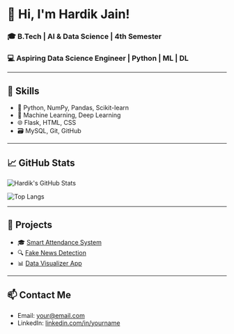 # 👋 Hi, I'm Hardik Jain!
### 🎓 B.Tech | AI & Data Science | 4th Semester
### 💻 Aspiring Data Science Engineer | Python | ML | DL

---

## 🚀 Skills
- 🔢 Python, NumPy, Pandas, Scikit-learn
- 🤖 Machine Learning, Deep Learning
- 🌐 Flask, HTML, CSS
- 🗃️ MySQL, Git, GitHub

---

## 📈 GitHub Stats
![Hardik's GitHub Stats](https://github-readme-stats.vercel.app/api?username=hardikjain&show_icons=true&theme=tokyonight)

![Top Langs](https://github-readme-stats.vercel.app/api/top-langs/?username=hardikjain&layout=compact&theme=tokyonight)

---

## 📂 Projects
- 🎓 [Smart Attendance System](https://github.com/your-repo-link)
- 🔍 [Fake News Detection](https://github.com/your-repo-link)
- 📊 [Data Visualizer App](https://github.com/your-repo-link)

---

## 📫 Contact Me
- Email: your@email.com
- LinkedIn: [linkedin.com/in/yourname](https://linkedin.com/in/yourname)
